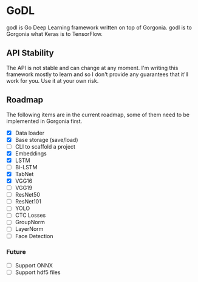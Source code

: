 # GoDL

godl is Go Deep Learning framework written on top of Gorgonia.
godl is to Gorgonia what Keras is to TensorFlow.

## API Stability
The API is not stable and can change at any moment.
I'm writing this framework mostly to learn and so I don't provide any guarantees
that it'll work for you. Use it at your own risk.

## Roadmap

The following items are in the current roadmap, some of them need to be implemented in Gorgonia first.

- [x] Data loader  
- [x] Base storage (save/load)  
- [ ] CLI to scaffold a project  
- [x] Embeddings  
- [x] LSTM  
- [ ] Bi-LSTM  
- [x] TabNet  
- [x] VGG16  
- [ ] VGG19  
- [ ] ResNet50  
- [ ] ResNet101  
- [ ] YOLO  
- [ ] CTC Losses  
- [ ] GroupNorm  
- [ ] LayerNorm  
- [ ] Face Detection

### Future

- [ ] Support ONNX  
- [ ] Support hdf5 files  
